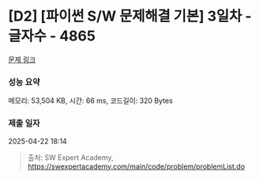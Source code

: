 # [D2] [파이썬 S/W 문제해결 기본] 3일차 - 글자수 - 4865 

[문제 링크](https://swexpertacademy.com/main/code/problem/problemDetail.do?contestProbId=AWTQSs6qQL0DFAVT) 

### 성능 요약

메모리: 53,504 KB, 시간: 66 ms, 코드길이: 320 Bytes

### 제출 일자

2025-04-22 18:14



> 출처: SW Expert Academy, https://swexpertacademy.com/main/code/problem/problemList.do